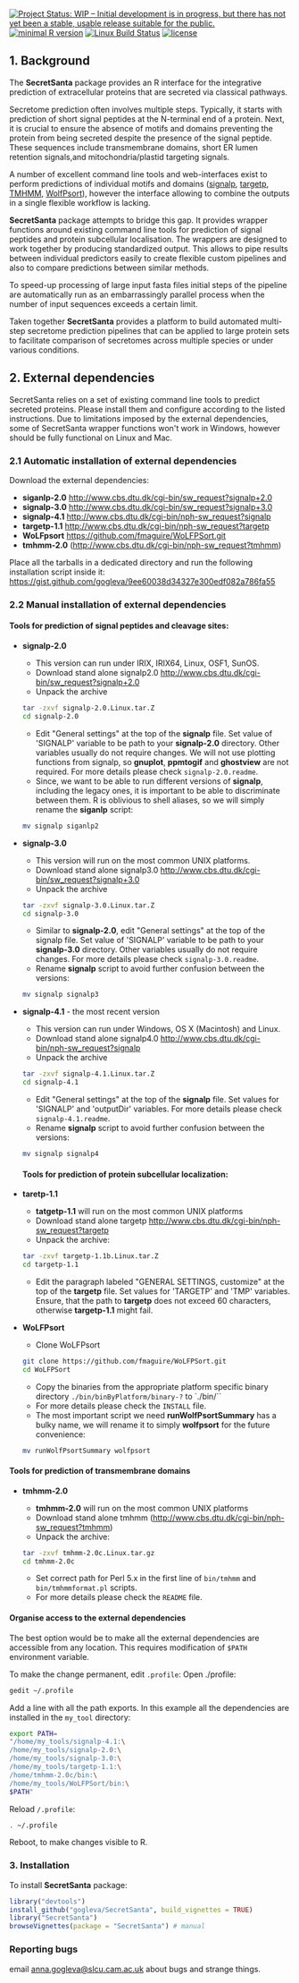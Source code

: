 [![Project Status: WIP – Initial development is in progress, but there has not yet been a stable, usable release suitable for the public.](http://www.repostatus.org/badges/latest/wip.svg)](http://www.repostatus.org/#wip)
[![minimal R version](https://img.shields.io/badge/R%3E%3D-3.4.0-6666ff.svg)](https://cran.r-project.org/)
[![Linux Build Status](https://travis-ci.org/gogleva/SecretSanta.svg?branch=master)](https://travis-ci.org/gogleva/SecretSanta)
[![license](https://img.shields.io/badge/license-GPL--3-blue.svg)](https://www.gnu.org/licenses/gpl-3.0.en.html)


## 1. Background

The **SecretSanta** package provides an R interface for the integrative
prediction of extracellular proteins that are secreted via classical pathways.

Secretome prediction often involves multiple steps. Typically, it starts with prediction of short signal peptides at the N-terminal end of a protein. Next, it is crucial to ensure the absence of motifs and domains preventing the protein from being secreted despite the presence of the signal peptide. These sequences include transmembrane domains, short ER lumen retention signals,and mitochondria/plastid targeting signals.

A number of excellent command line tools and web-interfaces exist to perform predictions of individual motifs and domains ([signalp](http://www.cbs.dtu.dk/services/SignalP/), [targetp](http://www.cbs.dtu.dk/services/TargetP/), [TMHMM](http://www.cbs.dtu.dk/services/TMHMM/), [WolfPsort](https://github.com/fmaguire/WoLFPSort)), however the interface allowing to combine the outputs in a single flexible workflow is lacking.

**SecretSanta** package attempts to bridge this gap. It provides wrapper functions around existing command line tools for prediction of signal peptides and protein subcellular localisation. The wrappers are designed to work together by producing standardized output. This allows to pipe results between individual predictors easily to create flexible custom pipelines and also to compare predictions between similar methods.

To speed-up processing of large input fasta files initial steps of the pipeline are automatically run as an embarrassingly parallel process when the number of input sequences exceeds a certain limit.

Taken together **SecretSanta** provides a platform to build automated multi-step secretome prediction pipelines that can be applied to large protein sets to facilitate comparison of secretomes across multiple species or under various conditions.

## 2. External dependencies

SecretSanta relies on a set of existing command line tools to predict secreted proteins. Please install them and configure according to the listed instructions. Due to limitations imposed by the external dependencies, some of SecretSanta wrapper functions won't work in Windows, however should be fully functional on Linux and Mac.

### 2.1 Automatic installation of external dependencies

Download the external dependencies:

-   **siganlp-2.0** <http://www.cbs.dtu.dk/cgi-bin/sw_request?signalp+2.0>
-   **signalp-3.0** <http://www.cbs.dtu.dk/cgi-bin/sw_request?signalp+3.0>
-   **signalp-4.1** <http://www.cbs.dtu.dk/cgi-bin/nph-sw_request?signalp>
-   **targetp-1.1** <http://www.cbs.dtu.dk/cgi-bin/nph-sw_request?targetp>
-   **WoLFpsort** <https://github.com/fmaguire/WoLFPSort.git>
-   **tmhmm-2.0** (<http://www.cbs.dtu.dk/cgi-bin/nph-sw_request?tmhmm>)

Place all the tarballs in a dedicated directory and run the following installation script inside it: <https://gist.github.com/gogleva/9ee60038d34327e300edf082a786fa55>

### 2.2 Manual installation of external dependencies

#### Tools for prediction of signal peptides and cleavage sites:

-   **signalp-2.0**
    -   This version can run under IRIX, IRIX64, Linux, OSF1, SunOS.
    -   Download stand alone signalp2.0 <http://www.cbs.dtu.dk/cgi-bin/sw_request?signalp+2.0>
    -   Unpack the archive

    ``` sh
    tar -zxvf signalp-2.0.Linux.tar.Z
    cd signalp-2.0
    ```

    -   Edit "General settings" at the top of the **signalp** file. Set value of 'SIGNALP' variable to be path to your **signalp-2.0** directory. Other variables usually do not require changes. We will not use plotting functions from signalp, so **gnuplot**, **ppmtogif** and **ghostview** are not required. For more details please check `signalp-2.0.readme`.
    -   Since, we want to be able to run different versions of **signalp**, including the legacy ones, it is important to be able to discriminate between them. R is oblivious to shell aliases, so we will simply rename the **siganlp** script:

    ``` sh
    mv signalp siganlp2
    ```

-   **signalp-3.0**
    -   This version will run on the most common UNIX platforms.
    -   Download stand alone signalp3.0 <http://www.cbs.dtu.dk/cgi-bin/sw_request?signalp+3.0>
    -   Unpack the archive

    ``` sh
    tar -zxvf signalp-3.0.Linux.tar.Z
    cd signalp-3.0
    ```

    -   Similar to **signalp-2.0**, edit "General settings" at the top of the signalp file. Set value of 'SIGNALP' variable to be path to your **signalp-3.0** directory. Other variables usually do not require changes. For more details please check `signalp-3.0.readme`.
    -   Rename **signalp** script to avoid further confusion between the versions:

    ``` sh
    mv signalp signalp3
    ```

-   **signalp-4.1** - the most recent version
    -   This version can run under Windows, OS X (Macintosh) and Linux.
    -   Download stand alone signalp4.0 <http://www.cbs.dtu.dk/cgi-bin/nph-sw_request?signalp>
    -   Unpack the archive

    ``` sh
    tar -zxvf signalp-4.1.Linux.tar.Z
    cd signalp-4.1
    ```

    -   Edit "General settings" at the top of the **signalp** file. Set values for 'SIGNALP' and 'outputDir' variables. For more details please check `signalp-4.1.readme`.
    -   Rename **signalp** script to avoid further confusion between the versions:

    ``` sh
    mv signalp signalp4
    ```

    #### Tools for prediction of protein subcellular localization:

-   **taretp-1.1**
    -   **tatgetp-1.1** will run on the most common UNIX platforms
    -   Download stand alone targetp <http://www.cbs.dtu.dk/cgi-bin/nph-sw_request?targetp>
    -   Unpack the archive:

    ``` sh
    tar -zxvf targetp-1.1b.Linux.tar.Z
    cd targetp-1.1
    ```

    -   Edit the paragraph labeled "GENERAL SETTINGS, customize" at the top of the **targetp** file. Set values for 'TARGETP' and 'TMP' variables. Ensure, that the path to **targetp** does not exceed 60 characters, otherwise **targetp-1.1** might fail.
-   **WoLFPsort**
    -   Clone WoLFPsort

    ``` sh
    git clone https://github.com/fmaguire/WoLFPSort.git
    cd WoLFPSort
    ```

    -   Copy the binaries from the appropriate platform specific binary directory `./bin/binByPlatform/binary-?` to \`./bin/\`\`
    -   For more details please check the `INSTALL` file.
    -   The most important script we need **runWolfPsortSummary** has a bulky name, we will rename it to simply **wolfpsort** for the future convenience:

    ``` sh
    mv runWolfPsortSummary wolfpsort
    ```

#### Tools for prediction of transmembrane domains

-   **tmhmm-2.0**
    -   **tmhmm-2.0** will run on the most common UNIX platforms
    -   Download stand alone tmhmm (<http://www.cbs.dtu.dk/cgi-bin/nph-sw_request?tmhmm>)
    -   Unpack the archive:

    ``` sh
    tar -zxvf tmhmm-2.0c.Linux.tar.gz
    cd tmhmm-2.0c
    ```

    -   Set correct path for Perl 5.x in the first line of `bin/tmhmm` and `bin/tmhmmformat.pl` scripts.
    -   For more details please check the `README` file.

#### Organise access to the external dependencies

The best option would be to make all the external dependencies are accessible from any location. This requires modification of `$PATH` environment variable.

To make the change permanent, edit `.profile`: Open ./profile:

``` sh
gedit ~/.profile
```

Add a line with all the path exports. In this example all the dependencies are installed in the `my_tool` directory:

``` sh
export PATH=
"/home/my_tools/signalp-4.1:\
/home/my_tools/signalp-2.0:\
/home/my_tools/signalp-3.0:\
/home/my_tools/targetp-1.1:\
/home/tmhmm-2.0c/bin:\
/home/my_tools/WoLFPSort/bin:\
$PATH"
```

Reload `/.profile`:

``` sh
. ~/.profile
```

Reboot, to make changes visible to R.

### 3. Installation

To install **SecretSanta** package:

``` r
library("devtools")
install_github("gogleva/SecretSanta", build_vignettes = TRUE)
library("SecretSanta")
browseVignettes(package = "SecretSanta") # manual
```

### Reporting bugs

email <anna.gogleva@slcu.cam.ac.uk> about bugs and strange things.
